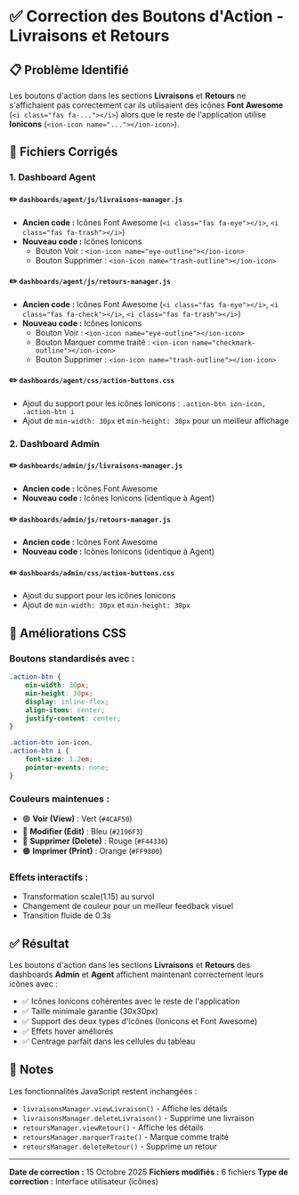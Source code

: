 # ✅ Correction des Boutons d'Action - Livraisons et Retours

## 📋 Problème Identifié
Les boutons d'action dans les sections **Livraisons** et **Retours** ne s'affichaient pas correctement car ils utilisaient des icônes **Font Awesome** (`<i class="fas fa-..."></i>`) alors que le reste de l'application utilise **Ionicons** (`<ion-icon name="..."></ion-icon>`).

## 🔧 Fichiers Corrigés

### 1. Dashboard Agent

#### ✏️ `dashboards/agent/js/livraisons-manager.js`
- **Ancien code :** Icônes Font Awesome (`<i class="fas fa-eye"></i>`, `<i class="fas fa-trash"></i>`)
- **Nouveau code :** Icônes Ionicons
  - Bouton Voir : `<ion-icon name="eye-outline"></ion-icon>`
  - Bouton Supprimer : `<ion-icon name="trash-outline"></ion-icon>`

#### ✏️ `dashboards/agent/js/retours-manager.js`
- **Ancien code :** Icônes Font Awesome (`<i class="fas fa-eye"></i>`, `<i class="fas fa-check"></i>`, `<i class="fas fa-trash"></i>`)
- **Nouveau code :** Icônes Ionicons
  - Bouton Voir : `<ion-icon name="eye-outline"></ion-icon>`
  - Bouton Marquer comme traité : `<ion-icon name="checkmark-outline"></ion-icon>`
  - Bouton Supprimer : `<ion-icon name="trash-outline"></ion-icon>`

#### ✏️ `dashboards/agent/css/action-buttons.css`
- Ajout du support pour les icônes Ionicons : `.action-btn ion-icon, .action-btn i`
- Ajout de `min-width: 30px` et `min-height: 30px` pour un meilleur affichage

### 2. Dashboard Admin

#### ✏️ `dashboards/admin/js/livraisons-manager.js`
- **Ancien code :** Icônes Font Awesome
- **Nouveau code :** Icônes Ionicons (identique à Agent)

#### ✏️ `dashboards/admin/js/retours-manager.js`
- **Ancien code :** Icônes Font Awesome
- **Nouveau code :** Icônes Ionicons (identique à Agent)

#### ✏️ `dashboards/admin/css/action-buttons.css`
- Ajout du support pour les icônes Ionicons
- Ajout de `min-width: 30px` et `min-height: 30px`

## 🎨 Améliorations CSS

### Boutons standardisés avec :
```css
.action-btn {
    min-width: 30px;
    min-height: 30px;
    display: inline-flex;
    align-items: center;
    justify-content: center;
}

.action-btn ion-icon,
.action-btn i {
    font-size: 1.2em;
    pointer-events: none;
}
```

### Couleurs maintenues :
- 🟢 **Voir (View)** : Vert (`#4CAF50`)
- 🔵 **Modifier (Edit)** : Bleu (`#2196F3`)
- 🔴 **Supprimer (Delete)** : Rouge (`#F44336`)
- 🟠 **Imprimer (Print)** : Orange (`#FF9800`)

### Effets interactifs :
- Transformation scale(1.15) au survol
- Changement de couleur pour un meilleur feedback visuel
- Transition fluide de 0.3s

## ✅ Résultat

Les boutons d'action dans les sections **Livraisons** et **Retours** des dashboards **Admin** et **Agent** affichent maintenant correctement leurs icônes avec :
- ✅ Icônes Ionicons cohérentes avec le reste de l'application
- ✅ Taille minimale garantie (30x30px)
- ✅ Support des deux types d'icônes (Ionicons et Font Awesome)
- ✅ Effets hover améliorés
- ✅ Centrage parfait dans les cellules du tableau

## 📝 Notes

Les fonctionnalités JavaScript restent inchangées :
- `livraisonsManager.viewLivraison()` - Affiche les détails
- `livraisonsManager.deleteLivraison()` - Supprime une livraison
- `retoursManager.viewRetour()` - Affiche les détails
- `retoursManager.marquerTraite()` - Marque comme traité
- `retoursManager.deleteRetour()` - Supprime un retour

---
**Date de correction :** 15 Octobre 2025
**Fichiers modifiés :** 6 fichiers
**Type de correction :** Interface utilisateur (icônes)
